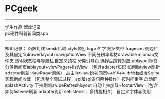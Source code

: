 # PCgeek 
***
学生作品 留此记录<br>
pc硬件科普新闻类app <br>

***
知识记录：
函数封装
bmob后端
style颜色 logo 名字
数据类型
fragment
侧边栏及其自定义drawerlayout+navigationView
不同分辨率素材drawable mipmap文件夹
透明状态栏与导航栏 自定义顶栏
分类引导页 选择后跳转对应tablayout标签
分类新闻页tablayout+viewPager+listView
（包含adapter知识 如何listview刷新 adapter刷新 viewPager刷新）
点击listview跳转网页webView
本地数据库Sqlite实现新闻收藏
（包含整个调试过程，api和sql语句两种操作）按时间倒序
启动屏splashActivity
下拉刷新swipeRefreshlayout 自动上拉加载+footerView
（包含如何listview刷新 adapter刷新 setlistener，多线程相关）
自定义字体与使用
  
